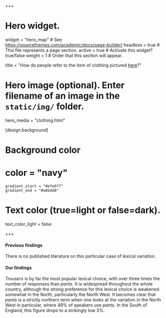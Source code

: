 +++
# Hero widget.
widget = "hero_map"  # See https://sourcethemes.com/academic/docs/page-builder/
headless = true  # This file represents a page section.
active = true  # Activate this widget? true/false
weight = 1  # Order that this section will appear.

title = "How do people refer to the item of clothing pictured [here](/img/clothing.jpg)?"

# Hero image (optional). Enter filename of an image in the `static/img/` folder.
hero_media = "clothing.html"

[design.background]

  # Background color
  # color = "navy"
    gradient_start = "#efe6f7"
    gradient_end = "#a8b4d0"
   
  # Text color (true=light or false=dark).
  text_color_light = false

+++

#### Previous findings
There is no published literature on this particular case of lexical variation.

#### Our findings
_Trousers_ is by far the most popular lexical choice, with over three times the number of responses than _pants_. It is widespread throughout the whole country, although the strong preference for this lexical choice is weakened somewhat in the North, particularly the North West. It becomes clear that _pants_ is a strictly northern term when one looks at the variation in the North West in particular, where 49% of speakers use _pants_. In the South of England, this figure drops to a strikingly low 3%.